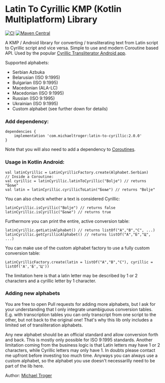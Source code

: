 # Latin To Cyrillic KMP (Kotlin Multiplatform) Library
[![CI](https://github.com/michaeltroger/latin-to-cyrillic/actions/workflows/ci.yml/badge.svg)](https://github.com/michaeltroger/latin-to-cyrillic/actions/workflows/ci.yml) [![Maven Central](https://img.shields.io/maven-central/v/com.michaeltroger/latin-to-cyrillic)](https://central.sonatype.com/search?namespace=com.michaeltroger)

A KMP / Android library for converting / transliterating text from Latin script to Cyrillic script and vice versa.
Simple to use and modern Coroutine based API. Used by the popular [Cyrillic Transliterator Android app](https://github.com/michaeltroger/latintocyrillic-android).

Supported alphabets:
- Serbian Azbuka
- Belarusian (ISO 9:1995)
- Bulgarian (ISO 9:1995)
- Macedonian (ALA-LC)
- Macedonian (ISO 9:1995)
- Russian (ISO 9:1995)
- Ukrainian (ISO 9:1995)
- Custom alphabet (see further down for details)

### Add dependency:
```
dependencies {
    implementation 'com.michaeltroger:latin-to-cyrillic:2.0.0' 
}
```
Note that you will also need to add a dependency to [Coroutines](https://github.com/Kotlin/kotlinx.coroutines).

### Usage in Kotlin Android:
```
val latinCyrillic = LatinCyrillicFactory.create(Alphabet.Serbian)
// Inside a Coroutine:
val cyrillic = latinCyrillic.latinToCyrillic("Bolje") // returns "Боље"
val latin = latinCyrillic.cyrillicToLatin("Боље") // returns "Bolje"
```

You can also check whether a text is considered Cyrillic:
```
latinCyrillic.isCyrillic("Bolje") // returns false
latinCyrillic.isCyrillic("Боље") // returns true
```
Furthermore you can print the entire, active conversion table:
```
latinCyrillic.getLatinAlphabet() // returns listOf("A","B","C", ...)
latinCyrillic.getCyrillicAlphabet() // returns listOf("А","Б","Ц", ...)
```

You can make use of the custom alphabet factory to use a fully custom conversion table:
```
LatinCyrillicFactory.create(latin = listOf("A","B","C"), cyrillic = listOf('А','Б','Ц'))
```
The limitation here is that a latin letter may be described by 1 or 2 characters and a cyrillic letter by 1 character.

### Adding new alphabets
You are free to open Pull requests for adding more alphabets, but I ask for your understanding that I only integrate unambiguous conversion tables. E.g. with transcription tables you can only transcript from one script to the other, but not back to the original one! That's why this lib only includes a limited set of transliteration alphabets.

Any new alphabet should be an official standard and allow conversion forth and back. This is mostly only possible for ISO 9:1995 standards. Another limitation coming from the business logic is that Latin letters may have 1 or 2 characters, while Cyrillic letters may only have 1. In doubts please contact me upfront before investing too much time. Anyways you can always use a custom alphabet, so the alphabet you use doesn't necessarilly need to be part of the lib here. 

Author:
[Michael Troger](https://michaeltroger.com)
